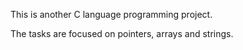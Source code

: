 This is another C language programming project. 

The tasks are focused on pointers, arrays and strings. 


